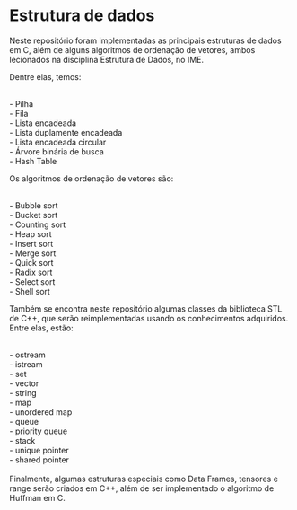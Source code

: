 # Estrutura de dados
Neste repositório foram implementadas as principais estruturas de dados em C, além de alguns algoritmos de ordenação de vetores, ambos lecionados na disciplina Estrutura de Dados, no IME.

Dentre elas, temos:

<br> - Pilha
<br> - Fila
<br> - Lista encadeada
<br> - Lista duplamente encadeada
<br> - Lista encadeada circular
<br> - Árvore binária de busca
<br> - Hash Table

Os algoritmos de ordenação de vetores são:

<br> - Bubble sort
<br> - Bucket sort
<br> - Counting sort
<br> - Heap sort
<br> - Insert sort
<br> - Merge sort
<br> - Quick sort
<br> - Radix sort
<br> - Select sort
<br> - Shell sort

Também se encontra neste repositório algumas classes da biblioteca STL de C++, que serão reimplementadas usando os conhecimentos adquiridos. Entre elas, estão:

<br> - ostream
<br> - istream
<br> - set
<br> - vector
<br> - string
<br> - map
<br> - unordered map
<br> - queue
<br> - priority queue
<br> - stack
<br> - unique pointer
<br> - shared pointer
<br>
 <br> Finalmente, algumas estruturas especiais como Data Frames, tensores e range serão criados em C++, além de ser implementado o algoritmo de Huffman em C.
